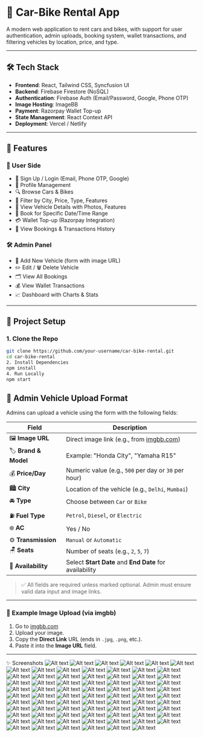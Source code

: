 # 🚗 Car-Bike Rental App

A modern web application to rent cars and bikes, with support for user authentication, admin uploads, booking system, wallet transactions, and filtering vehicles by location, price, and type.

---

## 🛠️ Tech Stack

- **Frontend**: React, Tailwind CSS, Syncfusion UI
- **Backend**: Firebase Firestore (NoSQL)
- **Authentication**: Firebase Auth (Email/Password, Google, Phone OTP)
- **Image Hosting**: ImageBB
- **Payment**: Razorpay Wallet Top-up
- **State Management**: React Context API
- **Deployment**: Vercel / Netlify

---

## 🔑 Features

### 👤 User Side
- 🔐 Sign Up / Login (Email, Phone OTP, Google)
- 📃 Profile Management
- 🔍 Browse Cars & Bikes
- 🧭 Filter by City, Price, Type, Features
- 📸 View Vehicle Details with Photos, Features
- 📆 Book for Specific Date/Time Range
- 💳 Wallet Top-up (Razorpay Integration)
- 📜 View Bookings & Transactions History

### 🛠️ Admin Panel
- 🚗 Add New Vehicle (form with image URL)
- ✏️ Edit / 🗑️ Delete Vehicle
- 🗂️ View All Bookings
- 💰 View Wallet Transactions
- 📈 Dashboard with Charts & Stats

---

## 🔧 Project Setup

### 1. Clone the Repo
```bash
git clone https://github.com/your-username/car-bike-rental.git
cd car-bike-rental
2. Install Dependencies
npm install
4. Run Locally
npm start
```
## 🚗 Admin Vehicle Upload Format

Admins can upload a vehicle using the form with the following fields:

| Field              | Description                                                                 |
|--------------------|-----------------------------------------------------------------------------|
| 🖼️ **Image URL**     | Direct image link (e.g., from [imgbb.com](https://imgbb.com/))              |
| 🏷️ **Brand & Model** | Example: "Honda City", "Yamaha R15"                                         |
| 💰 **Price/Day**      | Numeric value (e.g., `500` per day or `30` per hour)                        |
| 🏙️ **City**           | Location of the vehicle (e.g., `Delhi`, `Mumbai`)                          |
| 🚘 **Type**           | Choose between `Car` or `Bike`                                             |
| ⛽ **Fuel Type**      | `Petrol`, `Diesel`, or `Electric`                                          |
| ❄️ **AC**             | Yes / No                                                                   |
| ⚙️ **Transmission**   | `Manual` or `Automatic`                                                     |
| 🪑 **Seats**          | Number of seats (e.g., `2`, `5`, `7`)                                       |
| 📅 **Availability**   | Select **Start Date** and **End Date** for availability                    |

> ✅ All fields are required unless marked optional. Admin must ensure valid data input and image links.

---

### 🔗 Example Image Upload (via imgbb)

1. Go to [imgbb.com](https://imgbb.com/)
2. Upload your image.
3. Copy the **Direct Link** URL (ends in `.jpg`, `.png`, etc.).
4. Paste it into the **Image URL** field.

---
✨ Screenshots
![Alt text](https://github.com/vik802207/car-bike-rental-app/blob/main/img/Screenshot%20(645).png?raw=true)
![Alt text](https://github.com/vik802207/car-bike-rental-app/blob/main/img/Screenshot%20(646).png?raw=true)
![Alt text](https://github.com/vik802207/car-bike-rental-app/blob/main/img/Screenshot%20(647).png?raw=true)
![Alt text](https://github.com/vik802207/car-bike-rental-app/blob/main/img/Screenshot%20(648).png?raw=true)
![Alt text](https://github.com/vik802207/car-bike-rental-app/blob/main/img/Screenshot%20(649).png?raw=true)
![Alt text](https://github.com/vik802207/car-bike-rental-app/blob/main/img/Screenshot%20(650).png?raw=true)
![Alt text](https://github.com/vik802207/car-bike-rental-app/blob/main/img/Screenshot%20(651).png?raw=true)
![Alt text](https://github.com/vik802207/car-bike-rental-app/blob/main/img/Screenshot%20(652).png?raw=true)
![Alt text](https://github.com/vik802207/car-bike-rental-app/blob/main/img/Screenshot%20(653).png?raw=true)
![Alt text](https://github.com/vik802207/car-bike-rental-app/blob/main/img/Screenshot%20(654).png?raw=true)
![Alt text](https://github.com/vik802207/car-bike-rental-app/blob/main/img/Screenshot%20(655).png?raw=true)
![Alt text](https://github.com/vik802207/car-bike-rental-app/blob/main/img/Screenshot%20(656).png?raw=true)
![Alt text](https://github.com/vik802207/car-bike-rental-app/blob/main/img/Screenshot%20(657).png?raw=true)
![Alt text](https://github.com/vik802207/car-bike-rental-app/blob/main/img/Screenshot%20(658).png?raw=true)
![Alt text](https://github.com/vik802207/car-bike-rental-app/blob/main/img/Screenshot%20(659).png?raw=true)
![Alt text](https://github.com/vik802207/car-bike-rental-app/blob/main/img/Screenshot%20(660).png?raw=true)
![Alt text](https://github.com/vik802207/car-bike-rental-app/blob/main/img/Screenshot%20(661).png?raw=true)
![Alt text](https://github.com/vik802207/car-bike-rental-app/blob/main/img/Screenshot%20(662).png?raw=true)
![Alt text](https://github.com/vik802207/car-bike-rental-app/blob/main/img/Screenshot%20(663).png?raw=true)
![Alt text](https://github.com/vik802207/car-bike-rental-app/blob/main/img/Screenshot%20(664).png?raw=true)
![Alt text](https://github.com/vik802207/car-bike-rental-app/blob/main/img/Screenshot%20(665).png?raw=true)
![Alt text](https://github.com/vik802207/car-bike-rental-app/blob/main/img/Screenshot%20(666).png?raw=true)
![Alt text](https://github.com/vik802207/car-bike-rental-app/blob/main/img/Screenshot%20(667).png?raw=true)
![Alt text](https://github.com/vik802207/car-bike-rental-app/blob/main/img/Screenshot%20(668).png?raw=true)
![Alt text](https://github.com/vik802207/car-bike-rental-app/blob/main/img/Screenshot%20(669).png?raw=true)
![Alt text](https://github.com/vik802207/car-bike-rental-app/blob/main/img/Screenshot%20(670).png?raw=true)
![Alt text](https://github.com/vik802207/car-bike-rental-app/blob/main/img/Screenshot%20(671).png?raw=true)
![Alt text](https://github.com/vik802207/car-bike-rental-app/blob/main/img/Screenshot%20(672).png?raw=true)
![Alt text](https://github.com/vik802207/car-bike-rental-app/blob/main/img/Screenshot%20(673).png?raw=true)
![Alt text](https://github.com/vik802207/car-bike-rental-app/blob/main/img/Screenshot%20(674).png?raw=true)
![Alt text](https://github.com/vik802207/car-bike-rental-app/blob/main/img/Screenshot%20(675).png?raw=true)
![Alt text](https://github.com/vik802207/car-bike-rental-app/blob/main/img/Screenshot%20(676).png?raw=true)
![Alt text](https://github.com/vik802207/car-bike-rental-app/blob/main/img/Screenshot%20(677).png?raw=true)
![Alt text](https://github.com/vik802207/car-bike-rental-app/blob/main/img/Screenshot%20(678).png?raw=true)
![Alt text](https://github.com/vik802207/car-bike-rental-app/blob/main/img/Screenshot%20(679).png?raw=true)
![Alt text](https://github.com/vik802207/car-bike-rental-app/blob/main/img/Screenshot%20(680).png?raw=true)
![Alt text](https://github.com/vik802207/car-bike-rental-app/blob/main/img/Screenshot%20(681).png?raw=true)
![Alt text](https://github.com/vik802207/car-bike-rental-app/blob/main/img/Screenshot%20(682).png?raw=true)
![Alt text](https://github.com/vik802207/car-bike-rental-app/blob/main/img/Screenshot%20(683).png?raw=true)
![Alt text](https://github.com/vik802207/car-bike-rental-app/blob/main/img/Screenshot%20(684).png?raw=true)
![Alt text](https://github.com/vik802207/car-bike-rental-app/blob/main/img/Screenshot%20(685).png?raw=true)
![Alt text](https://github.com/vik802207/car-bike-rental-app/blob/main/img/Screenshot%20(686).png?raw=true)
![Alt text](https://github.com/vik802207/car-bike-rental-app/blob/main/img/Screenshot%20(687).png?raw=true)
![Alt text](https://github.com/vik802207/car-bike-rental-app/blob/main/img/Screenshot%20(688).png?raw=true)
![Alt text](https://github.com/vik802207/car-bike-rental-app/blob/main/img/Screenshot%20(689).png?raw=true)
![Alt text](https://github.com/vik802207/car-bike-rental-app/blob/main/img/Screenshot%20(690).png?raw=true)
![Alt text](https://github.com/vik802207/car-bike-rental-app/blob/main/img/Screenshot%20(691).png?raw=true)
![Alt text](https://github.com/vik802207/car-bike-rental-app/blob/main/img/Screenshot%20(692).png?raw=true)
![Alt text](https://github.com/vik802207/car-bike-rental-app/blob/main/img/Screenshot%20(693).png?raw=true)
![Alt text](https://github.com/vik802207/car-bike-rental-app/blob/main/img/Screenshot%20(694).png?raw=true)
![Alt text](https://github.com/vik802207/car-bike-rental-app/blob/main/img/Screenshot%20(695).png?raw=true)
![Alt text](https://github.com/vik802207/car-bike-rental-app/blob/main/img/Screenshot%20(696).png?raw=true)
![Alt text](https://github.com/vik802207/car-bike-rental-app/blob/main/img/Screenshot%20(697).png?raw=true)
![Alt text](https://github.com/vik802207/car-bike-rental-app/blob/main/img/Screenshot%20(698).png?raw=true)
![Alt text](https://github.com/vik802207/car-bike-rental-app/blob/main/img/Screenshot%20(699).png?raw=true)
![Alt text](https://github.com/vik802207/car-bike-rental-app/blob/main/img/Screenshot%20(700).png?raw=true)
![Alt text](https://github.com/vik802207/car-bike-rental-app/blob/main/img/Screenshot%20(701).png?raw=true)
![Alt text](https://github.com/vik802207/car-bike-rental-app/blob/main/img/Screenshot%20(702).png?raw=true)
![Alt text](https://github.com/vik802207/car-bike-rental-app/blob/main/img/Screenshot%20(703).png?raw=true)
![Alt text](https://github.com/vik802207/car-bike-rental-app/blob/main/img/Screenshot%20(704).png?raw=true)
![Alt text](https://github.com/vik802207/car-bike-rental-app/blob/main/img/Screenshot%20(705).png?raw=true)
![Alt text](https://github.com/vik802207/car-bike-rental-app/blob/main/img/Screenshot%20(706).png?raw=true)
![Alt text](https://github.com/vik802207/car-bike-rental-app/blob/main/img/Screenshot%20(707).png?raw=true)
![Alt text](https://github.com/vik802207/car-bike-rental-app/blob/main/img/Screenshot%20(708).png?raw=true)
![Alt text](https://github.com/vik802207/car-bike-rental-app/blob/main/img/Screenshot%20(709).png?raw=true)
![Alt text](https://github.com/vik802207/car-bike-rental-app/blob/main/img/Screenshot%20(710).png?raw=true)
![Alt text](https://github.com/vik802207/car-bike-rental-app/blob/main/img/Screenshot%20(711).png?raw=true)
![Alt text](https://github.com/vik802207/car-bike-rental-app/blob/main/img/Screenshot%20(712).png?raw=true)
![Alt text](https://github.com/vik802207/car-bike-rental-app/blob/main/img/Screenshot%20(713).png?raw=true)
![Alt text](https://github.com/vik802207/car-bike-rental-app/blob/main/img/Screenshot%20(714).png?raw=true)
![Alt text](https://github.com/vik802207/car-bike-rental-app/blob/main/img/Screenshot%20(715).png?raw=true)
![Alt text](https://github.com/vik802207/car-bike-rental-app/blob/main/img/Screenshot%20(716).png?raw=true)
![Alt text](https://github.com/vik802207/car-bike-rental-app/blob/main/img/Screenshot%20(717).png?raw=true)
![Alt text](https://github.com/vik802207/car-bike-rental-app/blob/main/img/Screenshot%20(718).png?raw=true)
![Alt text](https://github.com/vik802207/car-bike-rental-app/blob/main/img/Screenshot%20(719).png?raw=true)












